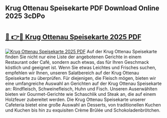 ## Krug Ottenau Speisekarte PDF Download Online 2025 3cDPo

# <h2><a href="http://gc5emp.nevu.top/?p=Krug+Ottenau+Speisekarte">🔗 👉🔴 Krug Ottenau Speisekarte 2025 PDF</a></h2>

[![Krug Ottenau Speisekarte 2025 PDF](https://i.imgur.com/dBaPXMq.png)](http://gc5emp.nevu.top/?p=Krug+Ottenau+Speisekarte)
Auf der Krug Ottenau Speisekarte finden Sie nicht nur eine Liste der angebotenen Gerichte in einem Restaurant oder Café, sondern auch etwas, das für Ihren Geschmack köstlich und geeignet ist. Wenn Sie etwas Leichtes und Frisches suchen, empfehlen wir Ihnen, unseren Salatbereich auf der Krug Ottenau Speisekarte zu überprüfen. Für diejenigen, die Fleisch mögen, bieten wir eine umfangreiche Auswahl an Gerichten auf der Krug Ottenau Speisekarte an: Rindfleisch, Schweinefleisch, Huhn und Fisch. Unseren Auserwählten bieten wir Gourmet-Gerichte wie Schaschlik und Steak an, die auf einem Holzfeuer zubereitet werden. Die Krug Ottenau Speisekarte unserer Cafeteria bietet eine große Auswahl an Desserts, von traditionellen Kuchen und Kuchen bis hin zu exquisiten Crème Brûlée und Schokoladenbrötchen.
